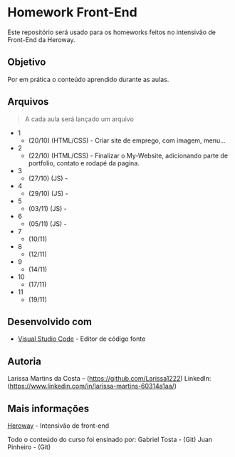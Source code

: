 # Homework Front-End

Este repositório será usado para os homeworks feitos no intensivão de Front-End da Heroway.

## Objetivo

Por em prática o conteúdo aprendido durante as aulas.

## Arquivos
> A cada aula será lançado um arquivo
* 1
    * (20/10) (HTML/CSS) - Criar site de emprego, com imagem, menu...
* 2
    * (22/10) (HTML/CSS) - Finalizar o My-Website, adicionando parte de portfolio, contato e rodapé da pagina.
* 3
    * (27/10) (JS) - 
* 4
    * (29/10) (JS) - 
* 5
    * (03/11) (JS) - 
* 6
    * (05/11) (JS) - 
* 7
    * (10/11)
* 8
    * (12/11)
* 9
    * (14/11)
* 10
    * (17/11)
* 11
    * (19/11)

## Desenvolvido com

* [Visual Studio Code](https://code.visualstudio.com/) - Editor de código fonte
    
## Autoria

Larissa Martins da Costa – (https://github.com/Larissa1222) LinkedIn: (https://www.linkedin.com/in/larissa-martins-60314a1aa/)

## Mais informações
[Heroway](https://www.heroway.com.br/treinamento/) - Intensivão de front-end

Todo o conteúdo do curso foi ensinado por:
Gabriel Tosta - (Git)
Juan Pinheiro - (Git)
